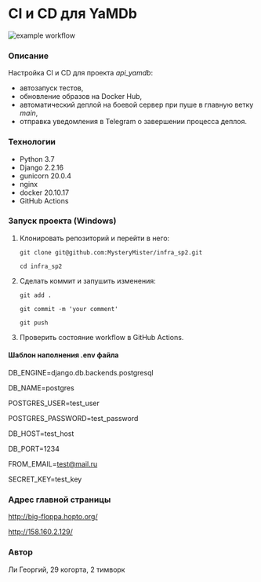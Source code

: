 # CI и CD для YaMDb
![example workflow](https://github.com/MysteryMister/yamdb_final/actions/workflows/yamdb_workflow.yml/badge.svg)
### Описание
Настройка CI и CD для проекта _api_yamdb_:

- автозапуск тестов,
- обновление образов на Docker Hub,
- автоматический деплой на боевой сервер при пуше в главную ветку _main_,
- отправка уведомления в Telegram о завершении процесса деплоя.
### Технологии
- Python 3.7
- Django 2.2.16
- gunicorn 20.0.4
- nginx
- docker 20.10.17
- GitHub Actions

### Запуск проекта (Windows)
1. Клонировать репозиторий и перейти в него:

    ```
    git clone git@github.com:MysteryMister/infra_sp2.git
    ```

    ```
    cd infra_sp2
    ```

2. Сделать коммит и запушить изменения:

    ```
    git add .
    ```

    ```
    git commit -m 'your comment'
    ```

    ```
    git push
    ```

3. Проверить состояние workflow в GitHub Actions.

#### Шаблон наполнения .env файла
DB_ENGINE=django.db.backends.postgresql

DB_NAME=postgres

POSTGRES_USER=test_user

POSTGRES_PASSWORD=test_password

DB_HOST=test_host

DB_PORT=1234

FROM_EMAIL=test@mail.ru

SECRET_KEY=test_key

### Адрес главной страницы
http://big-floppa.hopto.org/

http://158.160.2.129/

### Автор
Ли Георгий, 29 когорта, 2 тимворк
